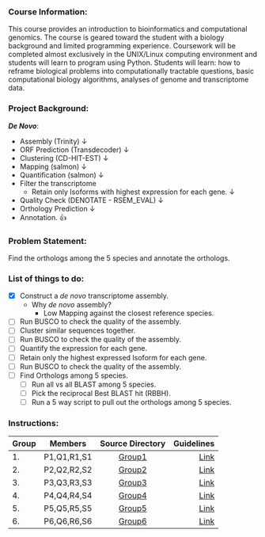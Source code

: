 
### Course Information:
This course provides an introduction to bioinformatics and computational genomics. The course is geared toward the student with a biology background and limited programming experience. Coursework will be completed almost exclusively in the UNIX/Linux computing environment and students will learn to program using Python. Students will learn: how to reframe biological problems into computationally tractable questions, basic computational biology algorithms, analyses of genome and transcriptome data.

### Project Background:
**_De Novo_**:

- Assembly (Trinity)
&darr;
- ORF Prediction (Transdecoder)
&darr;
- Clustering (CD-HIT-EST)
&darr;
- Mapping (salmon)
&darr;
- Quantification (salmon)
&darr;
- Filter the transcriptome
    - Retain only Isoforms with highest expression for each gene.
&darr;
- Quality Check (DENOTATE - RSEM_EVAL)
&darr;
- Orthology Prediction
&darr;
- Annotation.
:+1:

### Problem Statement:

Find the orthologs among the 5 species and annotate the orthologs.

### List of things to do:
- [x] Construct a _de novo_ transcriptome assembly.
	- Why _de novo_ assembly?
		- Low Mapping against the closest reference species.
- [ ] Run BUSCO to check the quality of the assembly.
- [ ] Cluster similar sequences together.
- [ ] Run BUSCO to check the quality of the assembly.
- [ ] Quantify the expression for each gene.
- [ ] Retain only the highest expressed Isoform for each gene.
- [ ] Run BUSCO to check the quality of the assembly.
- [ ] Find Orthologs among 5 species.
	- [ ] Run all vs all BLAST among 5 species.
	- [ ] Pick the reciprocal Best BLAST hit (RBBH).
	- [ ] Run a 5 way script to pull out the orthologs among 5 species.

### Instructions:


|Group|Members|Source Directory|Guidelines|
|-----|:-----:|:------------:|--------:|
|1. | P1,Q1,R1,S1|[Group1](group1)|[Link](https://www.google.com)|
|2. | P2,Q2,R2,S2|[Group2](group2)|[Link](https://www.google.com)|
|3. | P3,Q3,R3,S3|[Group3](group3)|[Link](https://www.google.com)|
|4. | P4,Q4,R4,S4|[Group4](group4)|[Link](https://www.google.com)|
|5. | P5,Q5,R5,S5|[Group5](group5)|[Link](https://www.google.com)|
|6. | P6,Q6,R6,S6|[Group6](group6)|[Link](https://www.google.com)|
